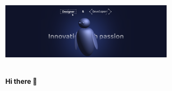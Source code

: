 <img src="https://raw.githubusercontent.com/5h4f19/5h4f19/main/393644342_3402913683305622_1892780526371666041_n.png" alt="Introduction Banner.." style="text-align: center; margin-bottom: 30px;" />


## Hi there 👋

<!--
**5H4F19/5H4F19** is a ✨ _special_ ✨ repository because its `README.md` (this file) appears on your GitHub profile.

Here are some ideas to get you started:

- 🔭 I’m currently working on ...
- 🌱 I’m currently learning ...
- 👯 I’m looking to collaborate on ...
- 🤔 I’m looking for help with ...
- 💬 Ask me about ...
- 📫 How to reach me: ...
- 😄 Pronouns: ...
- ⚡ Fun fact: ...
-->
